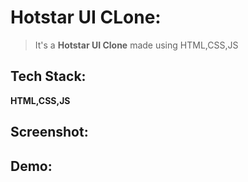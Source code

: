 # Hotstar UI CLone:
>It's a **Hotstar UI Clone** made using HTML,CSS,JS


## Tech Stack:
**HTML,CSS,JS**
## Screenshot:

## Demo:
